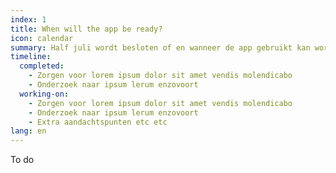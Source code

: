 ```yaml
---
index: 1
title: When will the app be ready?
icon: calendar
summary: Half juli wordt besloten of en wanneer de app gebruikt kan worden.
timeline:
  completed:
    - Zorgen voor lorem ipsum dolor sit amet vendis molendicabo
    - Onderzoek naar ipsum lerum enzovoort
  working-on:
    - Zorgen voor lorem ipsum dolor sit amet vendis molendicabo
    - Onderzoek naar ipsum lerum enzovoort
    - Extra aandachtspunten etc etc
lang: en
---
```

<p>To do</p>
